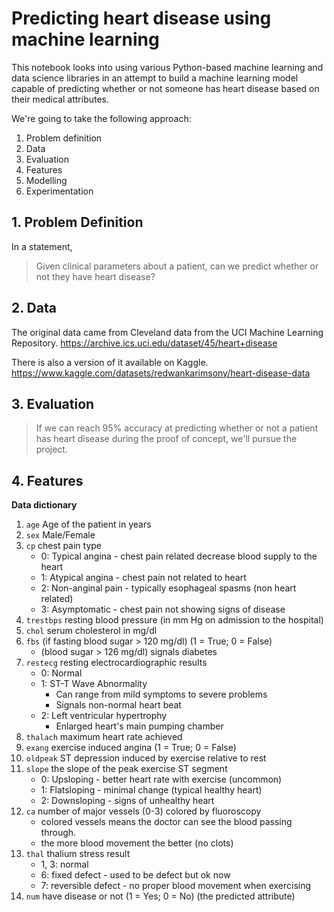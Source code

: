 # Predicting heart disease using machine learning

This notebook looks into using various Python-based machine learning and data science libraries in an attempt to build a machine learning model capable of predicting whether or not someone has heart disease based on their medical attributes.

We're going to take the following approach:
1. Problem definition
2. Data
3. Evaluation
4. Features
5. Modelling
6. Experimentation

## 1. Problem Definition

In a statement,
> Given clinical parameters about a patient, can we predict whether or not they have heart disease?

## 2. Data
The original data came from Cleveland data from the UCI Machine Learning Repository. https://archive.ics.uci.edu/dataset/45/heart+disease

There is also a version of it available on Kaggle. https://www.kaggle.com/datasets/redwankarimsony/heart-disease-data

## 3. Evaluation
> If we can reach 95% accuracy at predicting whether or not a patient has heart disease during the proof of concept, we'll pursue the project.

## 4. Features

**Data dictionary**

1. `age` Age of the patient in years
2. `sex` Male/Female
3. `cp` chest pain type
   * 0: Typical angina - chest pain related decrease blood supply to the heart
   * 1: Atypical angina - chest pain not related to heart
   * 2: Non-anginal pain - typically esophageal spasms (non heart related)
   * 3: Asymptomatic - chest pain not showing signs of disease
4. `trestbps` resting blood pressure (in mm Hg on admission to the hospital)
5. `chol` serum cholesterol in mg/dl
6. `fbs` (if fasting blood sugar > 120 mg/dl) (1 = True; 0 = False)
    * (blood sugar > 126 mg/dl) signals diabetes
7. `restecg` resting electrocardiographic results
    * 0: Normal
    * 1: ST-T Wave Abnormality
        * Can range from mild symptoms to severe problems
        * Signals non-normal heart beat
    * 2: Left ventricular hypertrophy
        * Enlarged heart's main pumping chamber
8. `thalach` maximum heart rate achieved
9. `exang` exercise induced angina (1 = True; 0 = False)
10. `oldpeak` ST depression induced by exercise relative to rest
11. `slope` the slope of the peak exercise ST segment
    * 0: Upsloping - better heart rate with exercise (uncommon)
    * 1: Flatsloping - minimal change (typical healthy heart)
    * 2: Downsloping - signs of unhealthy heart
12. `ca` number of major vessels (0-3) colored by fluoroscopy
    * colored vessels means the doctor can see the blood passing through.
    * the more blood movement the better (no clots)
13. `thal` thalium stress result
    * 1, 3: normal
    * 6: fixed defect - used to be defect but ok now
    * 7: reversible defect - no proper blood movement when exercising
14. `num` have disease or not (1 = Yes; 0 = No) (the predicted attribute)
